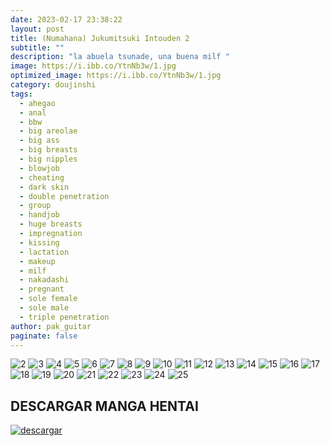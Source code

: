 ```yaml
---
date: 2023-02-17 23:38:22
layout: post
title: (Numahana) Jukumitsuki Intouden 2
subtitle: ""
description: "la abuela tsunade, una buena milf "
image: https://i.ibb.co/YtnNb3w/1.jpg
optimized_image: https://i.ibb.co/YtnNb3w/1.jpg
category: doujinshi
tags:
  - ahegao
  - anal
  - bbw
  - big areolae
  - big ass
  - big breasts
  - big nipples
  - blowjob
  - cheating
  - dark skin
  - double penetration
  - group
  - handjob
  - huge breasts
  - impregnation
  - kissing
  - lactation
  - makeup
  - milf
  - nakadashi
  - pregnant
  - sole female
  - sole male
  - triple penetration
author: pak_guitar
paginate: false
---
```

<img src="https://i.ibb.co/tmhdgLD/2.jpg" alt="2" border="0">

<img src="https://i.ibb.co/8dyRf3v/3.jpg" alt="3" border="0">

<img src="https://i.ibb.co/W6gVc0g/4.jpg" alt="4" border="0">

<img src="https://i.ibb.co/t3Jtjn0/5.jpg" alt="5" border="0">

<img src="https://i.ibb.co/2hLfqVg/6.jpg" alt="6" border="0">

<img src="https://i.ibb.co/8d4W1dz/7.jpg" alt="7" border="0">

<img src="https://i.ibb.co/PCDwBTR/8.jpg" alt="8" border="0">

<img src="https://i.ibb.co/FDsBxdG/9.jpg" alt="9" border="0">

<img src="https://i.ibb.co/0VQ38y7/10.jpg" alt="10" border="0">

<img src="https://i.ibb.co/x15nLcx/11.jpg" alt="11" border="0">

<img src="https://i.ibb.co/d0QKYtk/12.jpg" alt="12" border="0">

<img src="https://i.ibb.co/WzKD62L/13.jpg" alt="13" border="0">

<img src="https://i.ibb.co/m5KHvVr/14.jpg" alt="14" border="0">

<img src="https://i.ibb.co/tQZb1Mp/15.jpg" alt="15" border="0">

<img src="https://i.ibb.co/LCvjx1G/16.jpg" alt="16" border="0">

<img src="https://i.ibb.co/JqdvpbX/17.jpg" alt="17" border="0">

<img src="https://i.ibb.co/T8wkRyQ/18.jpg" alt="18" border="0">

<img src="https://i.ibb.co/7CBM4X7/19.jpg" alt="19" border="0">

<img src="https://i.ibb.co/SQ8mHjW/20.jpg" alt="20" border="0">

<img src="https://i.ibb.co/d4N4J75/21.jpg" alt="21" border="0">

<img src="https://i.ibb.co/YLH2XgD/22.jpg" alt="22" border="0">

<img src="https://i.ibb.co/0VHLjy4/23.jpg" alt="23" border="0">

<img src="https://i.ibb.co/kgBkm23/24.jpg" alt="24" border="0">

<img src="https://i.ibb.co/K6d08W8/25.jpg" alt="25" border="0">

## D﻿ESCARGAR MANGA HENTAI

<a href="https://mixdrop.gl/f/o7jrmk6nsl0znl8"><img src="https://i.ibb.co/ph6KsCR/descargar.png" alt="descargar"/></a>